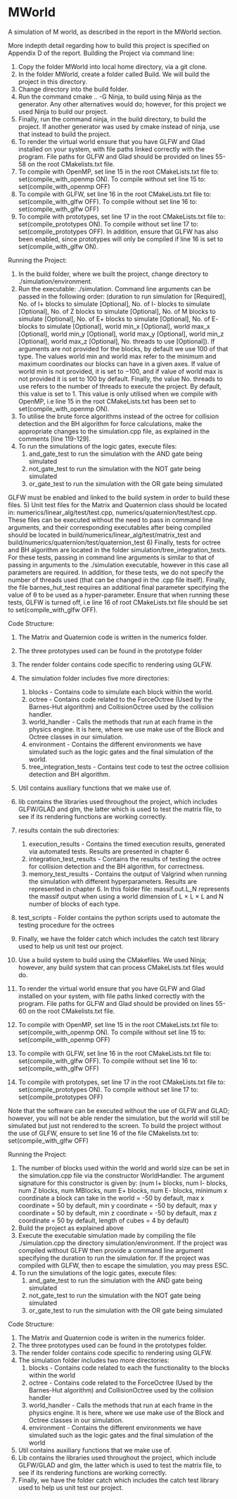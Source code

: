 # MWorld  
A simulation of M world, as described in the report in the MWorld section.

More indepth detail regarding how to build this project is specified on Appendix D of the report.
Building the Project via command line:
1) Copy the folder MWorld into local home directory, via a git clone.
2) In the folder MWorld, create a folder called Build. We will build the project in this directory.
3) Change directory into the build folder.
4) Run the command cmake .. -G Ninja, to build using Ninja as the generator. Any other alternatives would do; however, for this project we used Ninja to build our project.
5) Finally, run the command ninja, in the build directory, to build the project. If another generator was used by cmake instead of ninja, use that instead to build the project.
6) To render the virtual world ensure that you have GLFW and Glad installed on your system, with file paths linked correctly with the program. File paths for GLFW and Glad should be provided on lines 55-58 on the root CMakelists.txt file.
7) To compile with OpenMP, set line 15 in the root CMakeLists.txt file to: set(compile_with_openmp ON). To compile without set line 15 to: set(compile_with_openmp OFF)
8) To compile with GLFW, set line 16 in the root CMakeLists.txt file to: set(compile_with_glfw OFF). To compile without set line 16 to: set(compile_with_glfw OFF)
9) To compile with prototypes, set line 17 in the root CMakeLists.txt file to: set(compile_prototypes ON). To compile without set line 17 to: set(compile_prototypes OFF). In addition, ensure that GLFW has also been enabled, since prototypes will only be compiled if line 16 is set to set(compile_with_glfw ON).

Running the Project:
1) In the build folder, where we built the project, change directory to ./simulation/environment.
2) Run the executable: ./simulation. Command line arguments can be passed in the following order: (duration to run simulation for [Required], No. of I+ blocks to simulate [Optional], No. of I- blocks to simulate [Optional], No. of Z blocks to simulate [Optional], No. of M blocks to simulate [Optional], No. of E+ blocks to simulate [Optional], No. of E- blocks to simulate [Optional], world min_x [Optional], world max_x [Optional], world min_y [Optional], world max_y [Optional], world min_z [Optional], world max_z [Optional], No. threads to use [Optional]). If arguments are not provided for the blocks, by default we use 100 of that type. The values world min and world max refer to the minimum and maximum coordinates our blocks can have in a given axes. If value of world min is not provided, it is set to −100, and if value of world max is not provided it is set to 100 by default. Finally, the value No. threads to use refers to the number of threads to execute the project. By default, this value is set to 1. This value is only utilised when we compile with OpenMP, i.e line 15 in the root CMakeLists.txt has been set to set(compile_with_openmp ON).
3) To utilise the brute force algorithms instead of the octree for collision detection and the BH algorithm for force calculations, make the appropriate changes to the simulation.cpp file, as explained in the comments [line 119-129].
4) To run the simulations of the logic gates, execute files:
    1) and_gate_test to run the simulation with the AND gate being simulated
    2) not_gate_test to run the simulation with the NOT gate being simulated
    3) or_gate_test to run the simulation with the OR gate being simulated
    
GLFW must be enabled and linked to the build system in order to build these files.
5) Unit test files for the Matrix and Quaternion class should be located in: numerics/linear_alg/test/test.cpp, numerics/quaternion/test/test.cpp. These files can be executed without the need to pass in command line arguments, and their corresponding executables after being compiled should be located in build/numerics/linear_alg/test/matrix_test and build/numerics/quaternion/test/quaternion_test
6) Finally, tests for octree and BH algorithm are located in the folder simulation/tree_integration_tests. For these tests, passing in command line arguments is similar to that of passing in arguments to the ./simulation executable, however in this case all parameters are required. In addition, for these tests, we do not specify the number of threads used (that can be changed in the .cpp file itself). Finally, the file barnes_hut_test requires an additional final parameter specifying the value of θ to be used as a hyper-parameter. Ensure that when running these tests, GLFW is turned off, i.e line 16 of root CMakeLists.txt file should be set to set(compile_with_glfw OFF).

Code Structure:
1) The Matrix and Quaternion code is written in the numerics folder.
2) The three prototypes used can be found in the prototype folder
3) The render folder contains code specific to rendering using GLFW.
4) The simulation folder includes five more directories:
    1) blocks - Contains code to simulate each block within the world.
    2) octree - Contains code related to the ForceOctree (Used by the Barnes-Hut algorithm) and CollisionOctree used by the collision handler.
    3) world_handler - Calls the methods that run at each frame in the physics engine. It is here, where we use make use of the Block and Octree classes in our simulation.
    4) environment - Contains the different environments we have simulated such as the logic gates and the final simulation of the world.
    5) tree_integration_tests - Contains test code to test the octree collision detection and BH algorithm.
5) Util contains auxiliary functions that we make use of.
6) lib contains the libraries used throughout the project, which includes GLFW/GLAD and glm, the latter which is used to test the matrix file, to see if its rendering functions are working correctly.
7) results contain the sub directories:
    1) execution_results - Contains the timed execution results, generated via automated tests. Results are presented in chapter 6
    2) integration_test_results - Contains the results of testing the octree for collision detection and the BH algorithm, for correctness.
    3) memory_test_results - Contains the output of Valgrind when running the simulation with different hyperparameters. Results are represented in chapter 6. In this folder file: massif.out.L_N represents the massif output when using a world dimension of L × L × L and N number of blocks of each type.
8) test_scripts - Folder contains the python scripts used to automate the testing procedure for the octrees
9) Finally, we have the folder catch which includes the catch test library used to help us unit test our project.




    









3) Use a build system to build using the CMakefiles. We used Ninja; however, any build system that can process CMakeLists.txt files would do.
4) To render the virtual world ensure that you have GLFW and Glad installed on your system, with file paths linked correctly with the program. File paths for GLFW and Glad should be provided on lines 55-60 on the root CMakelists.txt file.
5) To compile with OpenMP, set line 15 in the root CMakeLists.txt file to: set(compile_with_openmp ON). To compile without set line 15 to: set(compile_with_openmp OFF)
6) To compile with GLFW, set line 16 in the root CMakeLists.txt file to: set(compile_with_glfw OFF). To compile without set line 16 to: set(compile_with_glfw OFF)
7) To compile with prototypes, set line 17 in the root CMakeLists.txt file to: set(compile_prototypes ON). To compile without set line 17 to: set(compile_prototypes OFF)

Note that the software can be executed without the use of GLFW and GLAD; however, you will not be able render the simulation, but the world will still be simulated but just not rendered to the screen. To build the project without the use of GLFW, ensure to set line 16 of the file CMakelists.txt to: set(compile_with_glfw OFF)

Running the Project:
1) The number of blocks used within the world and world size can be set in the simulation.cpp file via the constructor WorldHandler. The argument signature for this constructor is given by: (num I+ blocks, num I- blocks, num Z blocks, num MBlocks, num E+ blocks, num E- blocks, minimum x coordinate a block can take in the world = -50 by default, max x coordinate = 50 by default, min y coordinate = -50 by default, max y coordinate = 50 by default, min z coordinate = -50 by default, max z coordinate = 50 by default, length of cubes = 4 by default)
2) Build the project as explained above
3) Execute the executable simulation made by compiling the file ./simulation.cpp the directory simulation/environment. If the project was compiled without GLFW then provide a command line argument specifying the duration to run the simulation for. If the project was compiled with GLFW, then to escape the simulation, you may press ESC. 
4) To run the simulations of the logic gates, execute files:
    1) and_gate_test to run the simulation with the AND gate being simulated
    2) not_gate_test to run the simulation with the NOT gate being simulated
    3) or_gate_test to run the simulation with the OR gate being simulated

Code Structure:
1) The Matrix and Quaternion code is writen in the numerics folder. 
2) The three prototypes used can be found in the prototypes folder. 
3) The render folder contains code specific to rendering using GLFW. 
4) The simulation folder includes two more directories: 
    1) blocks - Contains code related to each the functionality to the blocks within the world
    2) octree - Contains code related to the ForceOctree (Used by the Barnes-Hut algorithm) and CollisionOctree used by the collision handler
    3) world_handler - Calls the methods that run at each frame in the physics engine. It is here, where we use make use of the Block and Octree classes in our simulation.
    4) environment - Contains the different environments we have simulated such as the logic gates and the final simulation of the world
5) Util contains auxiliary functions that we make use of. 
6) Lib contains the libraries used throughout the project, which include GLFW/GLAD and glm, the latter which is used to test the matrix file, to see if its rendering functions are working correctly.
7) Finally, we have the folder catch which includes the catch test library used to help us unit test our project.
